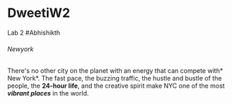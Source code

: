 # DweetiW2
Lab 2 
#Abhishikth
###### Newyork
There's no other city on the planet with an energy that can compete with* New York*. The fast pace, the buzzing traffic, the hustle and bustle of the people, the **24-hour life**, and the creative spirit make NYC one of the most ***vibrant places*** in the world.